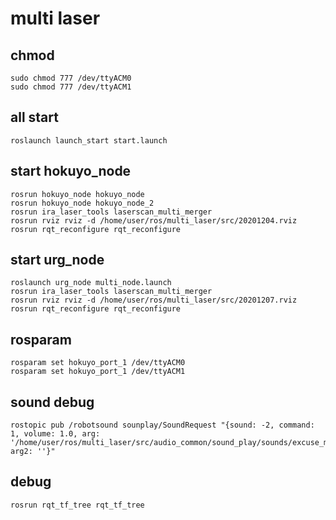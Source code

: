 # multi laser

## chmod
    sudo chmod 777 /dev/ttyACM0
    sudo chmod 777 /dev/ttyACM1

## all start
    roslaunch launch_start start.launch

## start hokuyo_node
    rosrun hokuyo_node hokuyo_node
    rosrun hokuyo_node hokuyo_node_2
    rosrun ira_laser_tools laserscan_multi_merger
    rosrun rviz rviz -d /home/user/ros/multi_laser/src/20201204.rviz
    rosrun rqt_reconfigure rqt_reconfigure

## start urg_node
    roslaunch urg_node multi_node.launch
    rosrun ira_laser_tools laserscan_multi_merger
    rosrun rviz rviz -d /home/user/ros/multi_laser/src/20201207.rviz
    rosrun rqt_reconfigure rqt_reconfigure

## rosparam
    rosparam set hokuyo_port_1 /dev/ttyACM0
    rosparam set hokuyo_port_1 /dev/ttyACM1

## sound debug
    rostopic pub /robotsound sounplay/SoundRequest "{sound: -2, command: 1, volume: 1.0, arg: '/home/user/ros/multi_laser/src/audio_common/sound_play/sounds/excuse_me_chinese.mp3', arg2: ''}"

## debug
    rosrun rqt_tf_tree rqt_tf_tree